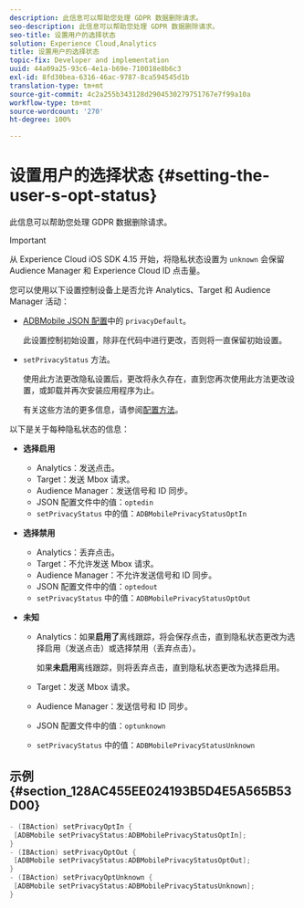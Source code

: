 ```yaml
---
description: 此信息可以帮助您处理 GDPR 数据删除请求。
seo-description: 此信息可以帮助您处理 GDPR 数据删除请求。
seo-title: 设置用户的选择状态
solution: Experience Cloud,Analytics
title: 设置用户的选择状态
topic-fix: Developer and implementation
uuid: 44a09a25-93c6-4e1a-b69e-710018e8b6c3
exl-id: 8fd30bea-6316-46ac-9787-8ca594545d1b
translation-type: tm+mt
source-git-commit: 4c2a255b343128d2904530279751767e7f99a10a
workflow-type: tm+mt
source-wordcount: '270'
ht-degree: 100%

---
```


# 设置用户的选择状态 {#setting-the-user-s-opt-status}

此信息可以帮助您处理 GDPR 数据删除请求。

>[!IMPORTANT]
>
>从 Experience Cloud iOS SDK 4.15 开始，将隐私状态设置为 `unknown` 会保留 Audience Manager 和 Experience Cloud ID 点击量。

您可以使用以下设置控制设备上是否允许 Analytics、Target 和 Audience Manager 活动：

* [ADBMobile JSON 配置](/help/ios/configuration/json-config/json-config.md)中的 `privacyDefault`。

   此设置控制初始设置，除非在代码中进行更改，否则将一直保留初始设置。

* `setPrivacyStatus` 方法。

   使用此方法更改隐私设置后，更改将永久存在，直到您再次使用此方法更改设置，或卸载并再次安装应用程序为止。

   有关这些方法的更多信息，请参阅[配置方法](/help/ios/configuration/json-config/json-config.md)。

以下是关于每种隐私状态的信息：

* **选择启用**

   * Analytics：发送点击。
   * Target：发送 Mbox 请求。
   * Audience Manager：发送信号和 ID 同步。
   * JSON 配置文件中的值：`optedin`
   * `setPrivacyStatus` 中的值：`ADBMobilePrivacyStatusOptIn`

* **选择禁用**

   * Analytics：丢弃点击。
   * Target：不允许发送 Mbox 请求。
   * Audience Manager：不允许发送信号和 ID 同步。
   * JSON 配置文件中的值：`optedout`
   * `setPrivacyStatus` 中的值：`ADBMobilePrivacyStatusOptOut`

* **未知**

   * Analytics：如果&#x200B;**启用了**&#x200B;离线跟踪，将会保存点击，直到隐私状态更改为选择启用（发送点击）或选择禁用（丢弃点击）。

      如果&#x200B;**未启用**&#x200B;离线跟踪，则将丢弃点击，直到隐私状态更改为选择启用。

   * Target：发送 Mbox 请求。
   * Audience Manager：发送信号和 ID 同步。
   * JSON 配置文件中的值：`optunknown`
   * `setPrivacyStatus` 中的值：`ADBMobilePrivacyStatusUnknown`

## 示例 {#section_128AC455EE024193B5D4E5A565B53D00}

```objective-c
- (IBAction) setPrivacyOptIn { 
 [ADBMobile setPrivacyStatus:ADBMobilePrivacyStatusOptIn]; 
} 
- (IBAction) setPrivacyOptOut { 
 [ADBMobile setPrivacyStatus:ADBMobilePrivacyStatusOptOut]; 
} 
- (IBAction) setPrivacyOptUnknown { 
 [ADBMobile setPrivacyStatus:ADBMobilePrivacyStatusUnknown]; 
}
```
